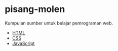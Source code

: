 # pisang-molen
Kumpulan sumber untuk belajar pemrograman web.

- [HTML](https://web.dev/learn/html)
- [CSS](https://web.dev/learn/css)
- [JavaScript](https://javascript.info/)
